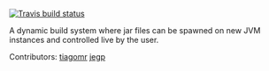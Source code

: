 [![Travis build status](https://www.travis-ci.org/molr/molr.svg?branch=master)](https://travis-ci.org/molr/molr)


A dynamic build system where jar files can be spawned on new JVM instances and controlled live by the user.

Contributors:
 [tiagomr](https://github.com/tiagomr)
 [jegp](https://github.com/Jegp)
